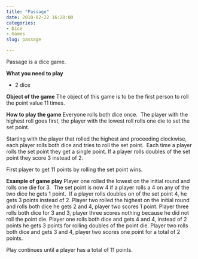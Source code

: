 ```yaml
---
title: "Passage"
date: 2010-02-22 16:20:00
categories:
- Dice
- Games
slug: passage

---
```


Passage is a dice game.

<strong>What you need to play</strong>
<ul>
	<li>2 dice</li>
</ul>
<strong>Object of the game</strong>
The object of this game is to be the first person to roll the point value 11 times.

<strong>How to play the game</strong>
Everyone rolls both dice once.  The player with the highest roll goes first, the player with the lowest roll rolls one die to set the set point.

Starting with the player that rolled the highest and proceeding clockwise, each player rolls both dice and tries to roll the set point.  Each time a player rolls the set point they get a single point.
If a player rolls doubles of the set point they score 3 instead of 2.

First player to get 11 points by rolling the set point wins.

<strong>Example of game play</strong>
Player one rolled the lowest on the initial round and rolls one die for 3.  The set point is now 4 if a player rolls a 4 on any of the two dice he gets 1 point.  If a player rolls doubles on of the set point 4, he gets 3 points instead of 2.
Player two rolled the highest on the initial round and rolls both dice he gets 2 and 4, player two scores 1 point.
Player three rolls both dice for 3 and 3, player three scores nothing because he did not roll the point die.
Player one rolls both dice and gets 4 and 4, instead of 2 points he gets 3 points for rolling doubles of the point die.
Player two rolls both dice and gets 3 and 4, player two scores one point for a total of 2 points.

Play continues until a player has a total of 11 points.
